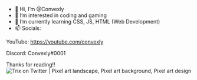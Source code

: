 - 👋 Hi, I’m @Convexly
- 👀 I’m interested in coding and gaming
- 🌱 I’m currently learning CSS, JS, HTML (Web Development)
- 📫 Socials:

YouTube: https://youtube.com/convexly

Discord: Convexly#0001

Thanks for reading!!
<img src="https://i.pinimg.com/originals/2e/be/58/2ebe5877770bd173affcfa6e30b8e593.png" alt="Trix on Twitter | Pixel art landscape, Pixel art background, Pixel art  design"/>
